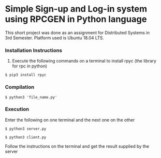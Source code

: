 # Simple Sign-up and Log-in system using RPCGEN in Python language
This short project was done as an assignment for Distributed Systems in 3rd Semester. Platform used is Ubuntu 18.04 LTS.

### Installation Instructions
1. Execute the following commands on a terminal to install rpyc (the library for rpc in python)

```console
$ pip3 install rpyc
```
### Compilation

```console
$ python3 'file_name.py'
```
### Execution
Enter the following on one terminal and the next one on the other
```console
$ python3 server.py
```
```console
$ python3 client.py
```
Follow the instructions on the terminal and get the result supplied by the server
